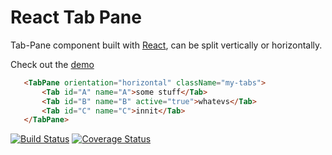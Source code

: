 # React Tab Pane

Tab-Pane component built with [React](http://facebook.github.io/react), can be split vertically or horizontally.

Check out the [demo](http://possessive-parent.surge.sh/)


```html
   <TabPane orientation="horizontal" className="my-tabs">
       <Tab id="A" name="A">some stuff</Tab>
       <Tab id="B" name="B" active="true">whatevs</Tab>
       <Tab id="C" name="C">innit</Tab>
   </TabPane>
```

[![Build Status](https://travis-ci.org/tomkp/react-tab-pane.png)](https://travis-ci.org/tomkp/react-tab-pane)
[![Coverage Status](https://coveralls.io/repos/tomkp/react-tab-pane/badge.svg?branch=master)](https://coveralls.io/r/tomkp/react-tab-pane?branch=master)
